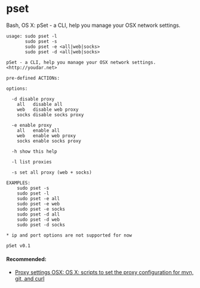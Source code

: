 # pset
Bash, OS X: pSet - a CLI, help you manage your OSX network settings.

```
usage: sudo pset -l
       sudo pset -s
       sudo pset -e <all|web|socks>
       sudo pset -d <all|web|socks>

pSet - a CLI, help you manage your OSX network settings. <http://youdar.net>

pre-defined ACTIONs:

options:

  -d disable proxy
    all   disable all
    web   disable web proxy
    socks disable socks proxy

  -e enable proxy
    all   enable all
    web   enable web proxy
    socks enable socks proxy

  -h show this help

  -l list proxies
  
  -s set all proxy (web + socks)

EXAMPLES:
    sudo pset -s
    sudo pset -l
    sudo pset -e all
    sudo pset -e web
    sudo pset -e socks
    sudo pset -d all
    sudo pset -d web
    sudo pset -d socks

* ip and port options are not supported for now

pSet v0.1
```

#### Recommended:

- [Proxy settings OSX: OS X: scripts to set the proxy configuration for mvn, git, and curl](https://github.com/kontrafiktion/proxy-settings-osx)
